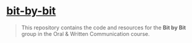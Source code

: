 # [bit-by-bit](https://github.com/TypingHare/bit-by-bit)

> This repository contains the code and resources for the **Bit by Bit** group in the Oral & Written Communication course.
